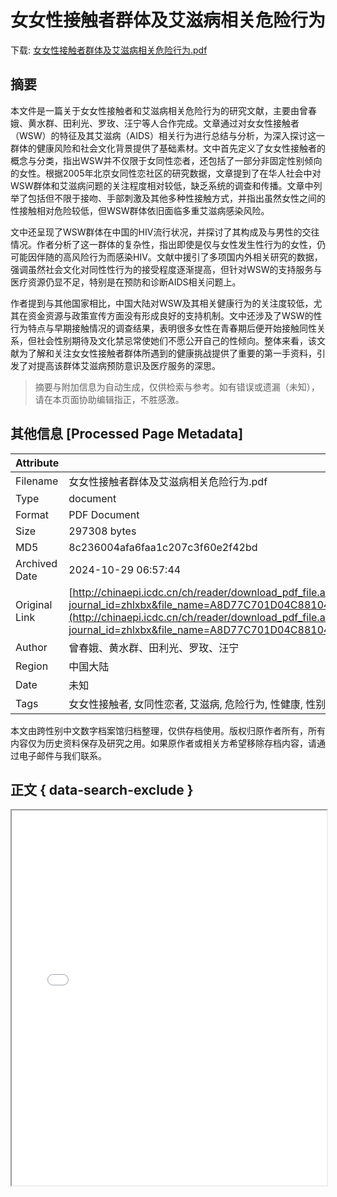 # 女女性接触者群体及艾滋病相关危险行为

<!-- tcd_download_link -->
下载: <a href="../女女性接触者群体及艾滋病相关危险行为.pdf" download>女女性接触者群体及艾滋病相关危险行为.pdf</a>
<!-- tcd_download_link_end -->

## 摘要

<!-- tcd_abstract -->
本文件是一篇关于女女性接触者和艾滋病相关危险行为的研究文献，主要由曾春娥、黄水群、田利光、罗玫、汪宁等人合作完成。文章通过对女女性接触者（WSW）的特征及其艾滋病（AIDS）相关行为进行总结与分析，为深入探讨这一群体的健康风险和社会文化背景提供了基础素材。文中首先定义了女女性接触者的概念与分类，指出WSW并不仅限于女同性恋者，还包括了一部分非固定性别倾向的女性。根据2005年北京女同性恋社区的研究数据，文章提到了在华人社会中对WSW群体和艾滋病问题的关注程度相对较低，缺乏系统的调查和传播。文章中列举了包括但不限于接吻、手部刺激及其他多种性接触方式，并指出虽然女性之间的性接触相对危险较低，但WSW群体依旧面临多重艾滋病感染风险。

文中还呈现了WSW群体在中国的HIV流行状况，并探讨了其构成及与男性的交往情况。作者分析了这一群体的复杂性，指出即使是仅与女性发生性行为的女性，仍可能因伴随的高风险行为而感染HIV。文献中援引了多项国内外相关研究的数据，强调虽然社会文化对同性性行为的接受程度逐渐提高，但针对WSW的支持服务与医疗资源仍显不足，特别是在预防和诊断AIDS相关问题上。 

作者提到与其他国家相比，中国大陆对WSW及其相关健康行为的关注度较低，尤其在资金资源与政策宣传方面没有形成良好的支持机制。文中还涉及了WSW的性行为特点与早期接触情况的调查结果，表明很多女性在青春期后便开始接触同性关系，但社会性别期待及文化禁忌常使她们不愿公开自己的性倾向。整体来看，该文献为了解和关注女女性接触者群体所遇到的健康挑战提供了重要的第一手资料，引发了对提高该群体艾滋病预防意识及医疗服务的深思。

<!-- tcd_abstract_end -->

> 摘要与附加信息为自动生成，仅供检索与参考。如有错误或遗漏（未知），请在本页面协助编辑指正，不胜感激。

## 其他信息 [Processed Page Metadata]

| Attribute       | Value                                  |
|-----------------|----------------------------------------|
| Filename        | 女女性接触者群体及艾滋病相关危险行为.pdf                             |
| Type            | document                                 |
| Format          | PDF Document                               |
| Size            | 297308 bytes                           |
| MD5             | 8c236004afa6faa1c207c3f60e2f42bd                                  |
| Archived Date   | 2024-10-29 06:57:44                             |
| Original Link   | [http://chinaepi.icdc.cn/ch/reader/download_pdf_file.aspx?journal_id=zhlxbx&file_name=A8D77C701D04C881047567B09ECCB87F12549E37C09A35937C1F0B2B2A05ADC90F707FFB2033B675B12B9020932F800E&open_type=self&file_no=20070321](http://chinaepi.icdc.cn/ch/reader/download_pdf_file.aspx?journal_id=zhlxbx&file_name=A8D77C701D04C881047567B09ECCB87F12549E37C09A35937C1F0B2B2A05ADC90F707FFB2033B675B12B9020932F800E&open_type=self&file_no=20070321)                         |
| Author          | 曾春娥、黄水群、田利光、罗玫、汪宁                               |
| Region          | 中国大陆                               |
| Date            | 未知                                 |
| Tags            | 女女性接触者, 女同性恋者, 艾滋病, 危险行为, 性健康, 性别研究, 社会文化                                 |

本文由跨性别中文数字档案馆归档整理，仅供存档使用。版权归原作者所有，所有内容仅为历史资料保存及研究之用。如果原作者或相关方希望移除存档内容，请通过电子邮件与我们联系。

## 正文 { data-search-exclude }

<!-- tcd_main_text -->
<iframe src="../女女性接触者群体及艾滋病相关危险行为.pdf" width="100%" height="600px">
    <p>无法显示PDF，请下载查看。</p>
</iframe>
<!-- tcd_main_text_end -->

